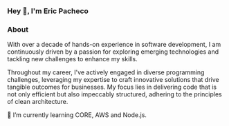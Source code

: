 ### Hey 👋, I'm Eric Pacheco
</a>
<h3>About</h3>
<p>
  
With over a decade of hands-on experience in software development, I am continuously driven by a passion for exploring emerging technologies and tackling new challenges to enhance my skills.

Throughout my career, I've actively engaged in diverse programming challenges, leveraging my expertise to craft innovative solutions that drive tangible outcomes for businesses. My focus lies in delivering code that is not only efficient but also impeccably structured, adhering to the principles of clean architecture.

</p>

🌱 I’m currently learning CORE, AWS and Node.js.



